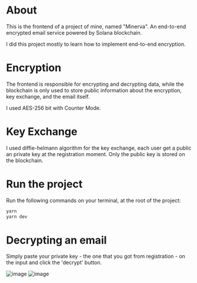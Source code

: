# About

This is the frontend of a project of mine, named "Minerva". An end-to-end encrypted email service powered by Solana blockchain. <br />

I did this project mostly to learn how to implement end-to-end encryption.

# Encryption

The frontend is responsible for encrypting and decrypting data, while the blockchain is only used to store public information about the encryption, key exchange, and the email itself. <br />

I used AES-256 bit with Counter Mode.

# Key Exchange

I used diffie-helmann algorithm for the key exchange, each user get a public an private key at the registration moment. Only the public key is stored on the blockchain.

# Run the project

Run the following commands on your terminal, at the root of the project:

```bash
yarn
yarn dev
```

# Decrypting an email

Simply paste your private key - the one that you got from registration - on the input and click the 'decrypt' button.

![image](https://user-images.githubusercontent.com/42912075/161165305-2a5aa6a5-597c-424a-ad92-0614dd93bac3.png)
![image](https://user-images.githubusercontent.com/42912075/161165330-62973b16-b713-4b3e-92f5-7e7888bb873e.png)
